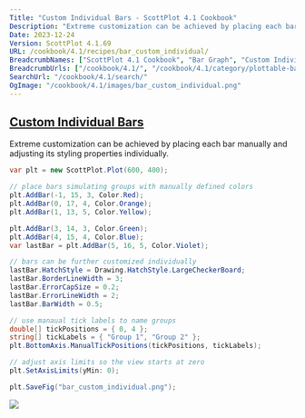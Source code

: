 ```yaml
---
Title: "Custom Individual Bars - ScottPlot 4.1 Cookbook"
Description: "Extreme customization can be achieved by placing each bar manually and adjusting its styling properties individually."
Date: 2023-12-24
Version: ScottPlot 4.1.69
URL: /cookbook/4.1/recipes/bar_custom_individual/
BreadcrumbNames: ["ScottPlot 4.1 Cookbook", "Bar Graph", "Custom Individual Bars"]
BreadcrumbUrls: ["/cookbook/4.1/", "/cookbook/4.1/category/plottable-bar-graph", "/cookbook/4.1/recipes/bar_custom_individual/"]
SearchUrl: "/cookbook/4.1/search/"
OgImage: "/cookbook/4.1/images/bar_custom_individual.png"
---
```


<h2><a id='custom-individual-bars' href='/cookbook/4.1/recipes/bar_custom_individual/'>Custom Individual Bars</a></h2>

Extreme customization can be achieved by placing each bar manually and adjusting its styling properties individually.

```cs
var plt = new ScottPlot.Plot(600, 400);

// place bars simulating groups with manually defined colors
plt.AddBar(-1, 15, 3, Color.Red);
plt.AddBar(0, 17, 4, Color.Orange);
plt.AddBar(1, 13, 5, Color.Yellow);

plt.AddBar(3, 14, 3, Color.Green);
plt.AddBar(4, 15, 4, Color.Blue);
var lastBar = plt.AddBar(5, 16, 5, Color.Violet);

// bars can be further customized individually
lastBar.HatchStyle = Drawing.HatchStyle.LargeCheckerBoard;
lastBar.BorderLineWidth = 3;
lastBar.ErrorCapSize = 0.2;
lastBar.ErrorLineWidth = 2;
lastBar.BarWidth = 0.5;

// use manaual tick labels to name groups
double[] tickPositions = { 0, 4 };
string[] tickLabels = { "Group 1", "Group 2" };
plt.BottomAxis.ManualTickPositions(tickPositions, tickLabels);

// adjust axis limits so the view starts at zero
plt.SetAxisLimits(yMin: 0);

plt.SaveFig("bar_custom_individual.png");
```

<img src='../../images/bar_custom_individual.png' class='d-block mx-auto my-5' />


